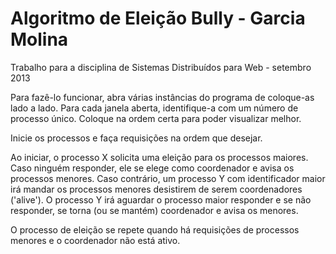 Algoritmo de Eleição Bully - Garcia Molina
===
Trabalho para a disciplina de Sistemas Distribuídos para Web - setembro 2013

Para fazê-lo funcionar, abra várias instâncias do programa de coloque-as lado a lado.
Para cada janela aberta, identifique-a com um número de processo único. Coloque na ordem certa para poder visualizar melhor.

Inicie os processos e faça requisições na ordem que desejar. 

Ao iniciar, o processo X solicita uma eleição para os processos maiores. Caso ninguém responder, ele se elege como coordenador e avisa os processos menores. Caso contrário, um processo Y com identificador maior irá mandar os processos menores desistirem de serem coordenadores ('alive'). O processo Y irá aguardar o processo maior responder e se não responder, se torna (ou se mantém) coordenador e avisa os menores.

O processo de eleição se repete quando há requisições de processos menores e o coordenador não está ativo.


